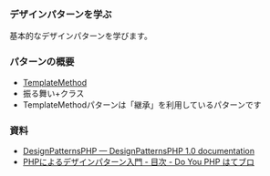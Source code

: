 ### デザインパターンを学ぶ

基本的なデザインパターンを学びます。

### パターンの概要

- [TemplateMethod](https://github.com/Fendo181/php_practice/tree/master/DesignPtterns/TemplateMethodPattern)
 - 振る舞い+クラス
 - TemplateMethodパターンは「継承」を利用しているパターンです

### 資料

- [DesignPatternsPHP — DesignPatternsPHP 1.0 documentation](https://designpatternsphp.readthedocs.io/en/latest/)
- [PHPによるデザインパターン入門 - 目次 - Do You PHP はてブロ](http://shimooka.hateblo.jp/entry/20141211/1418298136)

